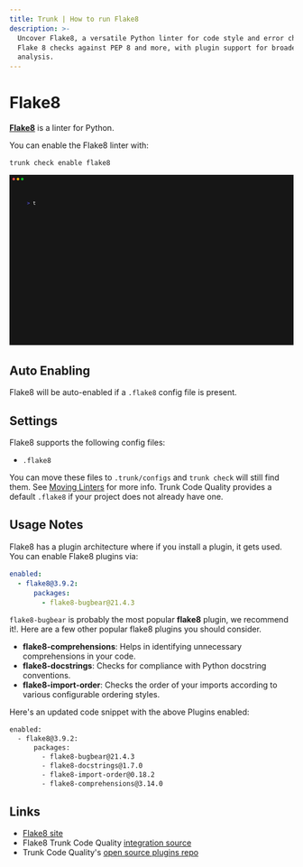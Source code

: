 ```yaml
---
title: Trunk | How to run Flake8
description: >-
  Uncover Flake8, a versatile Python linter for code style and error checking.
  Flake 8 checks against PEP 8 and more, with plugin support for broader
  analysis.
---
```


# Flake8

[**Flake8**](https://flake8.pycqa.org/en/latest/) is a linter for Python.

You can enable the Flake8 linter with:

```shell
trunk check enable flake8
```

![flake8 example output](../../../.gitbook/assets/flake8.gif)

## Auto Enabling

Flake8 will be auto-enabled if a `.flake8` config file is present.

## Settings

Flake8 supports the following config files:

* `.flake8`

You can move these files to `.trunk/configs` and `trunk check` will still find them. See [Moving Linters](../configure-linters.md#moving-linters) for more info. Trunk Code Quality provides a default `.flake8` if your project does not already have one.

## Usage Notes

Flake8 has a plugin architecture where if you install a plugin, it gets used. You can enable Flake8 plugins via:

```yaml
enabled:
  - flake8@3.9.2:
      packages:
        - flake8-bugbear@21.4.3
```

`flake8-bugbear` is probably the most popular **flake8** plugin, we recommend it!. Here are a few other popular flake8 plugins you should consider.

* **flake8-comprehensions**: Helps in identifying unnecessary comprehensions in your code.
* **flake8-docstrings**: Checks for compliance with Python docstring conventions.
* **flake8-import-order**: Checks the order of your imports according to various configurable ordering styles.

Here's an updated code snippet with the above Plugins enabled:

```undefined
enabled:
  - flake8@3.9.2:
      packages:
        - flake8-bugbear@21.4.3
        - flake8-docstrings@1.7.0
        - flake8-import-order@0.18.2
        - flake8-comprehensions@3.14.0
```

## Links

* [Flake8 site](https://flake8.pycqa.org/en/latest/)
* Flake8 Trunk Code Quality [integration source](https://github.com/trunk-io/plugins/tree/main/linters/flake8)
* Trunk Code Quality's [open source plugins repo](https://github.com/trunk-io/plugins/tree/main)
